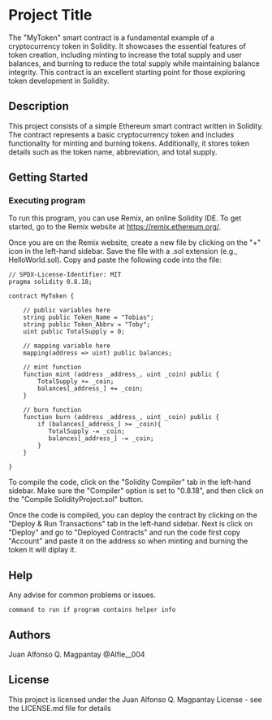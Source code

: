 # Project Title

The "MyToken" smart contract is a fundamental example of a cryptocurrency token in Solidity. It showcases the essential features of token creation, including minting to increase the total supply and user balances, and burning to reduce the total supply while maintaining balance integrity. This contract is an excellent starting point for those exploring token development in Solidity.

## Description

This project consists of a simple Ethereum smart contract written in Solidity. The contract represents a basic cryptocurrency token and includes functionality for minting and burning tokens. Additionally, it stores token details such as the token name, abbreviation, and total supply.

## Getting Started

### Executing program

To run this program, you can use Remix, an online Solidity IDE. To get started, go to the Remix website at https://remix.ethereum.org/.

Once you are on the Remix website, create a new file by clicking on the "+" icon in the left-hand sidebar. Save the file with a .sol extension (e.g., HelloWorld.sol). Copy and paste the following code into the file:

```
// SPDX-License-Identifier: MIT
pragma solidity 0.8.18;

contract MyToken {

    // public variables here
    string public Token_Name = "Tobias";
    string public Token_Abbrv = "Toby";
    uint public TotalSupply = 0;

    // mapping variable here
    mapping(address => uint) public balances;

    // mint function
    function mint (address _address_, uint _coin) public {
        TotalSupply += _coin;
        balances[_address_] += _coin;
    }

    // burn function
    function burn (address _address_, uint _coin) public {
        if (balances[_address_] >= _coin){
           TotalSupply -= _coin;
           balances[_address_] -= _coin; 
        }
    }

}
```

To compile the code, click on the "Solidity Compiler" tab in the left-hand sidebar. Make sure the "Compiler" option is set to "0.8.18", and then click on the "Compile SolidityProject.sol" button.

Once the code is compiled, you can deploy the contract by clicking on the "Deploy & Run Transactions" tab in the left-hand sidebar. Next is click on "Deploy" and go to "Deployed Contracts" and run the code first copy "Account" and paste it on the address so when minting and burning the token it will diplay it.

## Help

Any advise for common problems or issues.
```
command to run if program contains helper info
```

## Authors

Juan Alfonso Q. Magpantay
@Alfie__004


## License

This project is licensed under the Juan Alfonso Q. Magpantay License - see the LICENSE.md file for details
